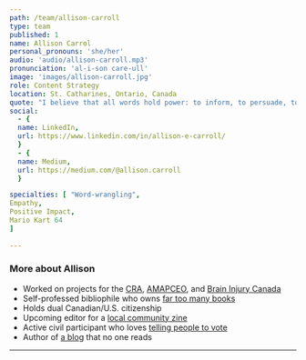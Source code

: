 ```yaml
---
path: /team/allison-carroll
type: team
published: 1
name: Allison Carrol
personal_pronouns: 'she/her'
audio: 'audio/allison-carroll.mp3'
pronunciation: 'al-i-son care-ull'
image: 'images/allison-carroll.jpg'
role: Content Strategy
location: St. Catharines, Ontario, Canada
quote: "I believe that all words hold power: to inform, to persuade, to comfort, or to delight. It’s my goal to unleash that power with every sentence I write."
social: 
  - {
  name: LinkedIn,
  url: https://www.linkedin.com/in/allison-e-carroll/
  }
  - {
  name: Medium,
  url: https://medium.com/@allison.carroll
  }

specialties: [ "Word-wrangling",
Empathy,
Positive Impact,
Mario Kart 64
]
  
---
```


### More about Allison
* Worked on projects for the [CRA](https://www.canada.ca/en/revenue-agency.html), [AMAPCEO](https://amapceo.on.ca/about), and [Brain Injury Canada](https://www.braininjurycanada.ca/)
* Self-professed bibliophile who owns [far too many books](https://www.goodreads.com/user/show/3400480-allison)
* Holds dual Canadian/U.S. citizenship
* Upcoming editor for a [local community zine](https://thewillowcommunity.com/hearingvoiceszine/)
* Active civil participant who loves [telling people to vote](https://www.democratsabroad.org/ca_niagara)
* Author of [a blog](https://wordpress.com/view/theothercarroll.wordpress.com) that no one reads

-----------------------------------
